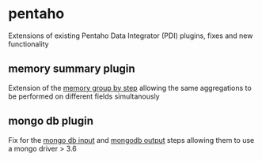 # pentaho
Extensions of existing Pentaho Data Integrator (PDI) plugins, fixes and new functionality
## memory summary plugin
Extension of the [memory group by step](https://wiki.pentaho.com/display/EAI/Memory+Group+by) allowing the same aggregations to be performed on different fields simultanously 
## mongo db plugin 
Fix for the [mongo db input](https://wiki.pentaho.com/display/EAI/MongoDB+Input) and [mongodb output](https://wiki.pentaho.com/display/EAI/MongoDB+Output) steps allowing them to use a mongo driver > 3.6
